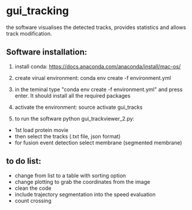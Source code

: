 # gui_tracking
the software visualises the detected tracks, provides statistics and allows track modification.

## Software installation:

1) install conda:  https://docs.anaconda.com/anaconda/install/mac-os/
2) create virual environment: conda env create -f environment.yml
3) in the teminal type "conda env create -f environment.yml" and press enter. It should install all the required packages

4) activate the environment: source activate gui_tracks
5) to run the software python gui_trackviewer_2.py:
  - 1st load protein movie 
  - then select the tracks (.txt file, json format) 
  - for fusion event detection select membrane (segmented membrane) 


## to do list:
- change from list to a table with sorting option
- change plotting to grab the coordinates from the image
- clean the code
- include trajectory segmentation into the speed evaluation
- count crossing
